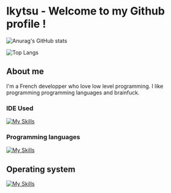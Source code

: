 # Ikytsu - Welcome to my Github profile !

![Anurag's GitHub stats](https://github-readme-stats.vercel.app/api?username=Ikytsu&show_icons=true&theme=blue-green)

![Top Langs](https://github-readme-stats.vercel.app/api/top-langs/?username=Ikytsu&layout=compact&theme=blue-green)


## About me

I'm a French developper who love low level programming.
I like programming programming languages and brainfuck.

### IDE Used
[![My Skills](https://skillicons.dev/icons?i=vscode,visualstudio,neovim&theme=dark)](https://skillicons.dev)

### Programming languages
[![My Skills](https://skillicons.dev/icons?i=cpp,c,python,java,lua,unity&theme=dark)](https://skillicons.dev)


## Operating system
[![My Skills](https://skillicons.dev/icons?i=mint&theme=dark)](https://skillicons.dev)
